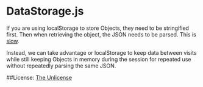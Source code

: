 # DataStorage.js

If you are using localStorage to store Objects, they need to be stringified first. Then when retrieving the object, the JSON needs to be parsed. This is [slow](http://jsperf.com/json-parsing-performance/4).

Instead, we can take advantage or localStorage to keep data between visits while still keeping Objects in memory during the session for repeated use without repeatedly parsing the same JSON.


##License: [The Unlicense](http://unlicense.org/)